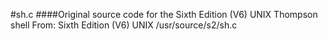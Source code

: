 #sh.c
####Original source code for the Sixth Edition (V6) UNIX Thompson shell
From: Sixth Edition (V6) UNIX /usr/source/s2/sh.c
